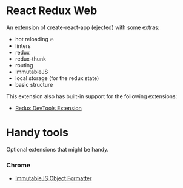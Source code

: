 # React Redux Web

An extension of create-react-app (ejected) with some extras:

- hot reloading :fire:
- linters
- redux
- redux-thunk
- routing
- ImmutableJS
- local storage (for the redux state)
- basic structure

This extension also has built-in support for the following extensions:

- [Redux DevTools Extension](https://github.com/zalmoxisus/redux-devtools-extension#installation)


# Handy tools

Optional extensions that might be handy.

### Chrome

- [ImmutableJS Object Formatter](https://chrome.google.com/webstore/detail/immutablejs-object-format/hgldghadipiblonfkkicmgcbbijnpeog)
